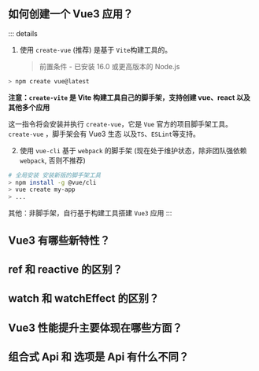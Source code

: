 ## 如何创建一个 Vue3 应用？

::: details

1. 使用 `create-vue` (推荐) 是基于 `Vite`构建工具的。
   > 前置条件 - 已安装 16.0 或更高版本的 Node.js

```bash
> npm create vue@latest
```

**注意：`create-vite` 是 Vite 构建工具自己的脚手架，支持创建 vue、react 以及其他多个应用**

这一指令将会安装并执行 `create-vue`，它是 `Vue` 官方的项目脚手架工具。`create-vue` ，脚手架会有 Vue3 生态 以及`TS`、`ESLint`等支持。

2. 使用 `vue-cli` 基于 `webpack` 的脚手架 (现在处于维护状态，除非团队强依赖`webpack`, 否则不推荐)

```bash
# 全局安装 安装新版的脚手架工具
> npm install -g @vue/cli
> vue create my-app
> ...
```

其他：非脚手架，自行基于构建工具搭建 `Vue3` 应用
:::

## Vue3 有哪些新特性？

## ref 和 reactive 的区别？

## watch 和 watchEffect 的区别？

## Vue3 性能提升主要体现在哪些方面？

## 组合式 Api 和 选项是 Api 有什么不同？

<style>
  /* 这里是 details 块的样式重写  不要切换黑暗模式 */
  .custom-block {
    padding: 0 !important;
    font-size: 16px;
  }
  .custom-block.details {
    background-color: #fff !important;
  }
  .custom-block.details summary {
    color: #3451b2 !important;
  }
</style>
